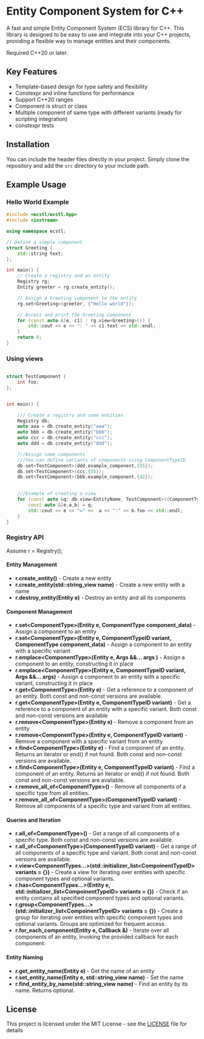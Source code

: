 # Entity Component System for C++ 

A fast and simple Entity Component System (ECS) library for C++. This library is designed to be easy to use and integrate into your C++ projects, providing a flexible way to manage entities and their components.

Required C++20 or later.

## Key Features
* Template-based design for type safety and flexibility
* Constexpr and inline functions for performance
* Support C++20 ranges
* Component is struct or class
* Multiple component of same type with different variants (ready for scripting integration)
* constexpr tests


## Installation
You can include the header files directly in your project. Simply clone the repository and add the `src` directory to your include path.

## Example Usage


### Hello World Example
```cpp
#include <ecstl/ecstl.hpp>
#include <iostream>

using namespace ecstl;

// Define a simple component
struct Greeting {
    std::string text;
};

int main() {
    // Create a registry and an entity
    Registry rg;
    Entity greeter = rg.create_entity();

    // Assign a Greeting component to the entity
    rg.set<Greeting>(greeter, {"Hello world"});

    // Access and print the Greeting component
    for (const auto &[e, c1] : rg.view<Greeting>()) {
        std::cout << e << ": " << c1.text << std::endl;
    }
    return 0;
}
```

### Using views

```cpp

struct TestComponent {
    int foo;
};


int main() {

    /// Create a registry and some entities
    Registry db;
    auto aaa = db.create_entity("aaa");
    auto bbb = db.create_entity("bbb");
    auto ccc = db.create_entity("ccc");
    auto ddd = db.create_entity("ddd");

    ///Assign some components
    ///You can define variants of components using ComponentTypeID
    db.set<TestComponent>(ddd,example_component,{55});
    db.set<TestComponent>(ccc,{55});
    db.set<TestComponent>(bbb,example_component,{42});
 

    ///Example of creating a view
    for (const auto &q: db.view<EntityName, TestComponent>({ComponentTypeID{}, example_component})  ) {
        const auto &[e,a,b] = q;
        std::cout << e << "=" <<  a << ":" << b.foo << std::endl;
    }
}
```

### Registry API

Assume r =  Registry();

#### Entity Management

* **r.create_entity()** - Create a new entity
* **r.create_entity(std::string_view name)** - Create a new entity with a name
* **r.destroy_entity(Entity e)** - Destroy an entity and all its components

#### Component Management

* **r.set&lt;ComponentType&gt;(Entity e, ComponentType component_data)** - Assign a component to an entity
* **r.set&lt;ComponentType&gt;(Entity e, ComponentTypeID variant, ComponentType component_data)** - Assign a component to an entity with a specific variant
* **r.emplace&lt;ComponentType&gt;(Entity e, Args &&... args )** - Assign a component to an entity, constructing it in place
* **r.emplace&lt;ComponentType&gt;(Entity e, ComponentTypeID variant, Args &&... args)** - Assign a component to an entity with a specific variant, constructing it in place
* **r.get&lt;ComponentType&gt;(Entity e)** - Get a reference to a component of an entity. Both const and non-const versions are available.
* **r.get&lt;ComponentType&gt;(Entity e, ComponentTypeID variant)** - Get a reference to a component of an entity with a specific variant. Both const and non-const versions are available
* **r.remove&lt;ComponentType&gt;(Entity e)** - Remove a component from an entity
* **r.remove&lt;ComponentType&gt;(Entity e, ComponentTypeID variant)** - Remove a component with a specific variant from an entity
* **r.find&lt;ComponentType&gt;(Entity e)** - Find a component of an entity. Returns an iterator or end() if not found. Both const and non-const versions are available.
* **r.find&lt;ComponentType&gt;(Entity e, ComponentTypeID variant)** - Find a component of an entity. Returns an iterator or end() if not found. Both const and non-const versions are available.
* **r.remove_all_of&lt;ComponentType&gt;()** - Remove all components of a specific type from all entities.
* **r.remove_all_of&lt;ComponentType&gt;(ComponentTypeID variant)** - Remove all components of a specific type and variant from all entities.

#### Queries and Iteration

* **r.all_of&lt;ComponentType&gt;()** - Get a range of all components of a specific type. Both const and non-const versions are available.
* **r.all_of&lt;ComponentType&gt;(ComponentTypeID variant)** - Get a range of all components of a specific type and variant. Both const and non-const versions are available.
* **r.view<ComponentTypes...>(std::initializer_list&lt;CompoinentTypeID&gt; variants = {})** - Create a view for iterating over entities with specific component types and optional variants.
* **r.has<ComponentTypes...>(Entity e, std::initializer_list&lt;CompoinentTypeID&gt; variants = {})** - Check if an entity contains all specified component types and optional variants.
* **r.group<ComponentTypes...>(std::initializer_list&lt;CompoinentTypeID&gt; variants = {})** - Create a group for iterating over entities with specific component types and optional variants. Groups are optimized for frequent access.
* **r.for_each_component(Entity e, Callback &)** - Iterate over all components of an entity, invoking the provided callback for each component.

#### Entity Naming

* **r.get_entity_name(Entity e)** - Get the name of an entity
* **r.set_entity_name(Entity e, std::string_view name)** - Set the name
* **r.find_entity_by_name(std::string_view name)** - Find an entity by its name. Returns optional<Entity>.

## License
This project is licensed under the MIT License - see the [LICENSE](LICENSE) file for details
